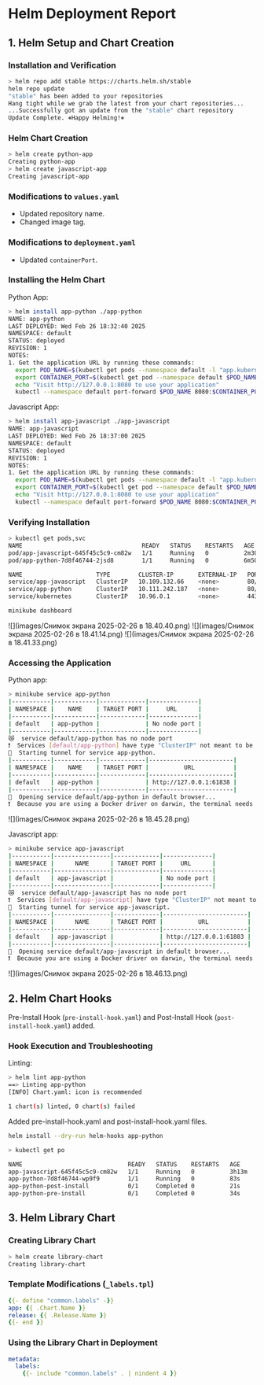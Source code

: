# Helm Deployment Report

## 1. Helm Setup and Chart Creation

### Installation and Verification
```sh
> helm repo add stable https://charts.helm.sh/stable
helm repo update
"stable" has been added to your repositories
Hang tight while we grab the latest from your chart repositories...
...Successfully got an update from the "stable" chart repository
Update Complete. ⎈Happy Helming!⎈
```

### Helm Chart Creation
```sh
> helm create python-app
Creating python-app
> helm create javascript-app
Creating javascript-app
```

### Modifications to `values.yaml`
- Updated repository name.
- Changed image tag.

### Modifications to `deployment.yaml`
- Updated `containerPort`.

### Installing the Helm Chart
Python App:
```bash
> helm install app-python ./app-python
NAME: app-python
LAST DEPLOYED: Wed Feb 26 18:32:40 2025
NAMESPACE: default
STATUS: deployed
REVISION: 1
NOTES:
1. Get the application URL by running these commands:
  export POD_NAME=$(kubectl get pods --namespace default -l "app.kubernetes.io/name=app-python,app.kubernetes.io/instance=app-python" -o jsonpath="{.items[0].metadata.name}")
  export CONTAINER_PORT=$(kubectl get pod --namespace default $POD_NAME -o jsonpath="{.spec.containers[0].ports[0].containerPort}")
  echo "Visit http://127.0.0.1:8080 to use your application"
  kubectl --namespace default port-forward $POD_NAME 8080:$CONTAINER_PORT
```

Javascript App:
```bash
> helm install app-javascript ./app-javascript
NAME: app-javascript
LAST DEPLOYED: Wed Feb 26 18:37:00 2025
NAMESPACE: default
STATUS: deployed
REVISION: 1
NOTES:
1. Get the application URL by running these commands:
  export POD_NAME=$(kubectl get pods --namespace default -l "app.kubernetes.io/name=app-javascript,app.kubernetes.io/instance=app-javascript" -o jsonpath="{.items[0].metadata.name}")
  export CONTAINER_PORT=$(kubectl get pod --namespace default $POD_NAME -o jsonpath="{.spec.containers[0].ports[0].containerPort}")
  echo "Visit http://127.0.0.1:8080 to use your application"
  kubectl --namespace default port-forward $POD_NAME 8080:$CONTAINER_PORT
```
### Verifying Installation
```sh
> kubectl get pods,svc
NAME                                  READY   STATUS    RESTARTS   AGE
pod/app-javascript-645f45c5c9-cm82w   1/1     Running   0          2m30s
pod/app-python-7d8f46744-2jsd8        1/1     Running   0          6m50s

NAME                     TYPE        CLUSTER-IP       EXTERNAL-IP   PORT(S)   AGE
service/app-javascript   ClusterIP   10.109.132.66    <none>        80/TCP    2m30s
service/app-python       ClusterIP   10.111.242.187   <none>        80/TCP    6m50s
service/kubernetes       ClusterIP   10.96.0.1        <none>        443/TCP   56m
```
```bash
minikube dashboard
```
![](images/Снимок экрана 2025-02-26 в 18.40.40.png)
![](images/Снимок экрана 2025-02-26 в 18.41.14.png)
![](images/Снимок экрана 2025-02-26 в 18.41.33.png)

### Accessing the Application
Python app:
```sh
> minikube service app-python
|-----------|------------|-------------|--------------|
| NAMESPACE |    NAME    | TARGET PORT |     URL      |
|-----------|------------|-------------|--------------|
| default   | app-python |             | No node port |
|-----------|------------|-------------|--------------|
😿  service default/app-python has no node port
❗  Services [default/app-python] have type "ClusterIP" not meant to be exposed, however for local development minikube allows you to access this !
🏃  Starting tunnel for service app-python.
|-----------|------------|-------------|------------------------|
| NAMESPACE |    NAME    | TARGET PORT |          URL           |
|-----------|------------|-------------|------------------------|
| default   | app-python |             | http://127.0.0.1:61838 |
|-----------|------------|-------------|------------------------|
🎉  Opening service default/app-python in default browser...
❗  Because you are using a Docker driver on darwin, the terminal needs to be open to run it.
```
![](images/Снимок экрана 2025-02-26 в 18.45.28.png)

Javascript app:
```bash
> minikube service app-javascript
|-----------|----------------|-------------|--------------|
| NAMESPACE |      NAME      | TARGET PORT |     URL      |
|-----------|----------------|-------------|--------------|
| default   | app-javascript |             | No node port |
|-----------|----------------|-------------|--------------|
😿  service default/app-javascript has no node port
❗  Services [default/app-javascript] have type "ClusterIP" not meant to be exposed, however for local development minikube allows you to access this !
🏃  Starting tunnel for service app-javascript.
|-----------|----------------|-------------|------------------------|
| NAMESPACE |      NAME      | TARGET PORT |          URL           |
|-----------|----------------|-------------|------------------------|
| default   | app-javascript |             | http://127.0.0.1:61883 |
|-----------|----------------|-------------|------------------------|
🎉  Opening service default/app-javascript in default browser...
❗  Because you are using a Docker driver on darwin, the terminal needs to be open to run it.
```
![](images/Снимок экрана 2025-02-26 в 18.46.13.png)
## 2. Helm Chart Hooks

Pre-Install Hook (`pre-install-hook.yaml`) and Post-Install Hook (`post-install-hook.yaml`) added.

### Hook Execution and Troubleshooting

Linting:
```bash
> helm lint app-python
==> Linting app-python
[INFO] Chart.yaml: icon is recommended

1 chart(s) linted, 0 chart(s) failed
```
Added pre-install-hook.yaml and post-install-hook.yaml files.

```sh
helm install --dry-run helm-hooks app-python
```
```bash
> kubectl get po

NAME                              READY   STATUS    RESTARTS   AGE
app-javascript-645f45c5c9-cm82w   1/1     Running   0          3h13m
app-python-7d8f46744-wp9f9        1/1     Running   0          83s
app-python-post-install           0/1     Completed 0          21s
app-python-pre-install            0/1     Completed 0          34s
```

## 3. Helm Library Chart

### Creating Library Chart
```sh
> helm create library-chart
Creating library-chart
```

### Template Modifications (`_labels.tpl`)
```yaml
{{- define "common.labels" -}}
app: {{ .Chart.Name }}
release: {{ .Release.Name }}
{{- end }}
```

### Using the Library Chart in Deployment
```yaml
metadata:
  labels:
    {{- include "common.labels" . | nindent 4 }}
```